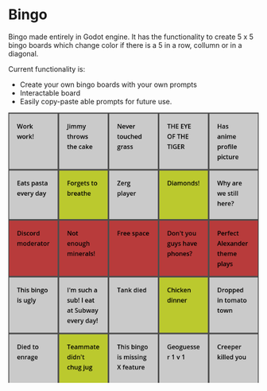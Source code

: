 # Bingo 
Bingo made entirely in Godot engine. It has the functionality to create 5 x 5 bingo boards which change color if there is a 5 in a row, collumn or in a diagonal.

Current functionality is:
- Create your own bingo boards with your own prompts
- Interactable board
- Easily copy-paste able prompts for future use.

![alt text](https://github.com/LewKac/Bingo/blob/master/preview.png)
